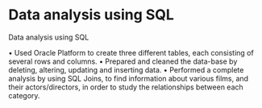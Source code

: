 # Data analysis using SQL
Data analysis using SQL

•	Used Oracle Platform to create three different tables, each consisting of several rows and columns.
•	Prepared and cleaned the data-base by deleting, altering, updating and inserting data.
•	Performed a complete analysis by using SQL Joins, to find information about various films, and their actors/directors, in order to study the relationships between each category.
